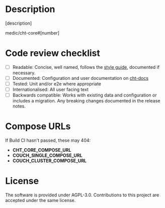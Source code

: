 <!--
Please use semantic PR titles that respect this format:

<type>(#<issue number>): <subject>

Quick example:

feat(#1234): add hat wobble
^--^(#^--^): ^------------^
|     |      |
|     |      + - > subject
|     |
|     + -------- > issue number
|
+ -------------- > type: chore, feat, fix, perf.

https://docs.communityhealthtoolkit.org/contribute/code/workflow/#commit-message-format
-->

# Description

[description]

medic/cht-core#[number]

# Code review checklist
<!-- Remove or comment out any items that do not apply to this PR; in the remaining boxes, replace the [ ] with [x]. -->
- [ ] Readable: Concise, well named, follows the [style guide](https://docs.communityhealthtoolkit.org/contribute/code/style-guide/), documented if necessary.
- [ ] Documented: Configuration and user documentation on [cht-docs](https://github.com/medic/cht-docs/)
- [ ] Tested: Unit and/or e2e where appropriate
- [ ] Internationalised: All user facing text
- [ ] Backwards compatible: Works with existing data and configuration or includes a migration. Any breaking changes documented in the release notes.

# Compose URLs
<!-- Do not change these!  CI will automatically update these to be the deep URLs -->
If Build CI hasn't passed, these may 404:

* __CHT_CORE_COMPOSE_URL__
* __COUCH_SINGLE_COMPOSE_URL__
* __COUCH_CLUSTER_COMPOSE_URL__

# License

The software is provided under AGPL-3.0. Contributions to this project are accepted under the same license.

